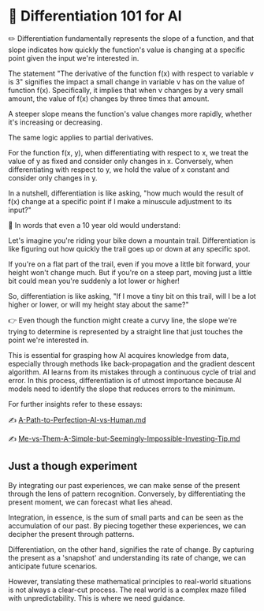 # 💎 Differentiation 101 for AI

✏️ Differentiation fundamentally represents the slope of a function, and that slope indicates how quickly the function's value is changing at a specific point given the input we're interested in.

The statement "The derivative of the function f(x) with respect to variable v is 3" signifies the impact a small change in variable v has on the value of function f(x). Specifically, it implies that when v changes by a very small amount, the value of f(x) changes by three times that amount.

A steeper slope means the function's value changes more rapidly, whether it's increasing or decreasing.

The same logic applies to partial derivatives.

For the function f(x, y), when differentiating with respect to x, we treat the value of y as fixed and consider only changes in x. Conversely, when differentiating with respect to y, we hold the value of x constant and consider only changes in y.

In a nutshell, differentiation is like asking, "how much would the result of f(x) change at a specific point if I make a minuscule adjustment to its input?"

👦 In words that even a 10 year old would understand:

Let's imagine you're riding your bike down a mountain trail. Differentiation is like figuring out how quickly the trail goes up or down at any specific spot.

If you're on a flat part of the trail, even if you move a little bit forward, your height won't change much. But if you're on a steep part, moving just a little bit could mean you're suddenly a lot lower or higher!

So, differentiation is like asking, "If I move a tiny bit on this trail, will I be a lot higher or lower, or will my height stay about the same?"

👉 Even though the function might create a curvy line, the slope we're trying to determine is represented by a straight line that just touches the point we're interested in.

This is essential for grasping how AI acquires knowledge from data, especially through methods like back-propagation and the gradient descent algorithm. AI learns from its mistakes through a continuous cycle of trial and error. In this process, differentiation is of utmost importance because AI models need to identify the slope that reduces errors to the minimum.

For further insights refer to these essays:

✍️ [A-Path-to-Perfection-AI-vs-Human.md](../../../essays/AI/A-Path-to-Perfection-AI-vs-Human.md)

✍️ [Me-vs-Them-A-Simple-but-Seemingly-Impossible-Investing-Tip.md](../../../essays/investing/Me-vs-Them-A-Simple-but-Seemingly-Impossible-Investing-Tip.md)

## Just a though experiment

By integrating our past experiences, we can make sense of the present through the lens of pattern recognition. Conversely, by differentiating the present moment, we can forecast what lies ahead.

Integration, in essence, is the sum of small parts and can be seen as the accumulation of our past. By piecing together these experiences, we can decipher the present through patterns.

Differentiation, on the other hand, signifies the rate of change. By capturing the present as a 'snapshot' and understanding its rate of change, we can anticipate future scenarios.

However, translating these mathematical principles to real-world situations is not always a clear-cut process. The real world is a complex maze filled with unpredictability. This is where we need guidance.
